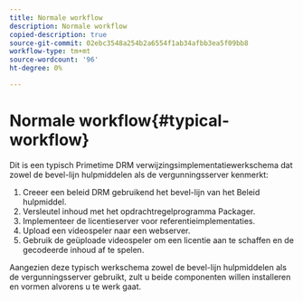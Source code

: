 ```yaml
---
title: Normale workflow
description: Normale workflow
copied-description: true
source-git-commit: 02ebc3548a254b2a6554f1ab34afbb3ea5f09bb8
workflow-type: tm+mt
source-wordcount: '96'
ht-degree: 0%

---
```


# Normale workflow{#typical-workflow}

Dit is een typisch Primetime DRM verwijzingsimplementatiewerkschema dat zowel de bevel-lijn hulpmiddelen als de vergunningsserver kenmerkt:

1. Creeer een beleid DRM gebruikend het bevel-lijn van het Beleid hulpmiddel.
1. Versleutel inhoud met het opdrachtregelprogramma Packager.
1. Implementeer de licentieserver voor referentieimplementaties.
1. Upload een videospeler naar een webserver.
1. Gebruik de geüploade videospeler om een licentie aan te schaffen en de gecodeerde inhoud af te spelen.

Aangezien deze typisch werkschema zowel de bevel-lijn hulpmiddelen als de vergunningsserver gebruikt, zult u beide componenten willen installeren en vormen alvorens u te werk gaat.
